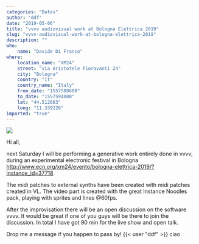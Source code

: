 ```yaml
---
categories: "Dates"
author: "ddf"
date: "2019-05-06"
title: "vvvv audiovisual work at Bologna Elettrica 2019"
slug: "vvvv-audiovisual-work-at-bologna-elettrica-2019"
description: ""
who: 
    name: "Davide Di Franco"
where: 
    location_name: "XM24"
    street: "via Aristotele Fioravanti 24"
    city: "Bologna"
    country: "it"
    country_name: "Italy"
    from_date: "1557588600"
    to_date: "1557594000"
    lat: "44.512683"
    long: "11.339226"
imported: "true"
---
```



![](60__ROOT-Previe_r.jpg) 

Hi all,

next Saturday I will be performing a generative work entirely done in vvvv, during an experimental electronic festival in Bologna <http://www.ecn.org/xm24/evento/bologna-elettrica-2019/?instance_id=37718>

The midi patches to external synths have been created with midi patches created in VL.
The video part is created with the great Instance Noodles pack, playing with sprites and lines @60fps.

After the improvisation there will be an open discussion on the software vvvv. 
It would be great if one of you guys will be there to join the discussion. 
In total I have got 90 min for the live show and open talk.

Drop me a message if you happen to pass by! {{< user "ddf" >}}
ciao